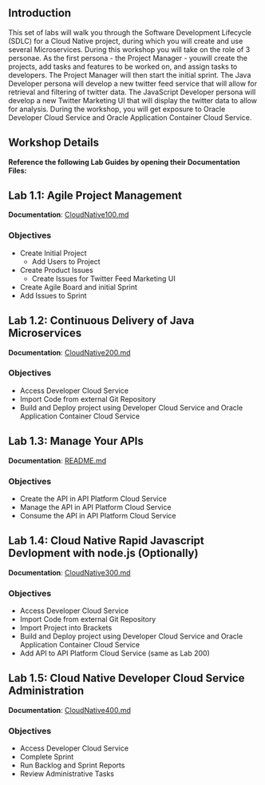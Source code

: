 ## Introduction

This set of labs will walk you through the Software Development Lifecycle (SDLC) for a Cloud Native project, during which you will create and use several Microservices. During this workshop you will take on the role of 3 personae. As the first persona - the Project Manager - youwill create the projects, add tasks and features to be worked on, and assign tasks to developers.  The Project Manager will then start the initial sprint. The Java Developer persona will develop a new twitter feed service that will allow for retrieval and filtering of twitter data. The JavaScript Developer persona will develop a new Twitter Marketing UI that will display the twitter data to allow for analysis.  During the workshop, you will get exposure to Oracle Developer Cloud Service and Oracle Application Container Cloud Service.

## Workshop Details

**Reference the following Lab Guides by opening their Documentation Files:**

## Lab 1.1: Agile Project Management

**Documentation**: [CloudNative100.md](CloudNative100.md)

### Objectives

- Create Initial Project
    - Add Users to Project
- Create Product Issues
    - Create Issues for Twitter Feed Marketing UI
- Create Agile Board and initial Sprint
- Add Issues to Sprint

## Lab 1.2: Continuous Delivery of Java Microservices

**Documentation**: [CloudNative200.md](CloudNative200.md)

### Objectives

- Access Developer Cloud Service
- Import Code from external Git Repository
- Build and Deploy project using Developer Cloud Service and Oracle Application Container Cloud Service

## Lab 1.3: Manage Your APIs

**Documentation**: [README.md](../api/README.md)

### Objectives

- Create the API in API Platform Cloud Service
- Manage the API in API Platform Cloud Service
- Consume the API in API Platform Cloud Service

## Lab 1.4: Cloud Native Rapid Javascript Devlopment with node.js (Optionally)

**Documentation**: [CloudNative300.md](CloudNative300.md)

### Objectives

- Access Developer Cloud Service
- Import Code from external Git Repository
- Import Project into Brackets
- Build and Deploy project using Developer Cloud Service and Oracle Application Container Cloud Service
- Add API to API Platform Cloud Service (same as Lab 200)

## Lab 1.5:  Cloud Native Developer Cloud Service Administration

**Documentation**: [CloudNative400.md](CloudNative400.md)

### Objectives

- Access Developer Cloud Service
- Complete Sprint
- Run Backlog and Sprint Reports
- Review Administrative Tasks
